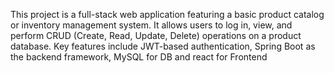 
This project is a full-stack web application featuring a basic product catalog or inventory management system. It allows users to log in, view, and perform CRUD (Create, Read, Update, Delete) operations on a product database. Key features include JWT-based authentication, Spring Boot as the backend framework, MySQL for DB and react for Frontend
